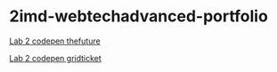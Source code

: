 # 2imd-webtechadvanced-portfolio

[Lab 2 codepen thefuture](https://codepen.io/JonasDT98/pen/rNjyqJb)

[Lab 2 codepen gridticket](https://codepen.io/JonasDT98/pen/BapWqww)

